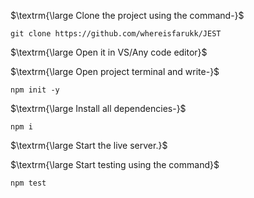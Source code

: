 $\textrm{\large Clone the project using the command-}$
```
git clone https://github.com/whereisfarukk/JEST
```
$\textrm{\large Open it in VS/Any code editor}$

$\textrm{\large Open project terminal and write-}$
```
npm init -y
```
$\textrm{\large Install all dependencies-}$
```
npm i 
```
$\textrm{\large Start the live server.}$

$\textrm{\large Start testing using the command}$
```
npm test
```
